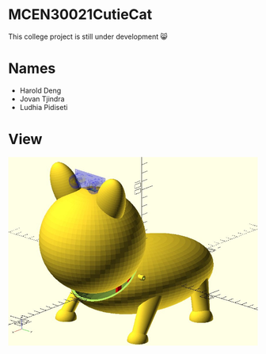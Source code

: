 # MCEN30021CutieCat
This college project is still under development :smile_cat:

# Names
- Harold Deng
- Jovan Tjindra
- Ludhia Pidiseti

# View
![Alt text](./isoView.jpg?raw=true "current progress")
